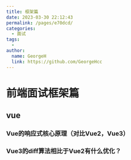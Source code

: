 ```yaml
---
title: 框架篇
date: 2023-03-30 22:12:43
permalink: /pages/e70dcd/
categories:
  - 面试
tags:
  - 
author: 
  name: GeorgeH
  link: https://github.com/GeorgeHcc  
---
```


# 前端面试框架篇



## vue

### Vue的响应式核心原理（对比Vue2，Vue3）

### Vue3的diff算法相比于Vue2有什么优化？



